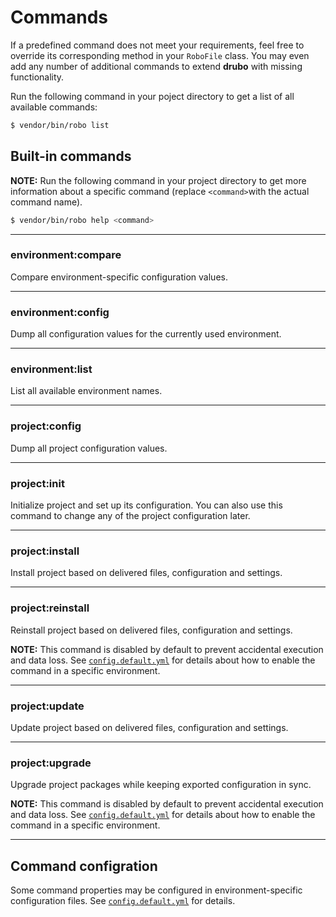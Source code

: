 # Commands

If a predefined command does not meet your requirements, feel free to override 
its corresponding method in your ```RoboFile``` class. You may even add any 
number of additional commands to extend **drubo** with missing functionality.

Run the following command in your poject directory to get a list of all 
available commands:

```sh
$ vendor/bin/robo list
```

## Built-in commands

**NOTE:** Run the following command in your project directory to get more 
information about a specific command (replace ```<command>```with the 
actual command name).

```sh
$ vendor/bin/robo help <command>
```

---

### environment:compare

Compare environment-specific configuration values.

---

### environment:config

Dump all configuration values for the currently used environment.

---

### environment:list

List all available environment names.

---

### project:config

Dump all project configuration values.

---

### project:init

Initialize project and set up its configuration. You can also use this command 
to change any of the project configuration later.

---

### project:install

Install project based on delivered files, configuration and settings.

---

### project:reinstall

Reinstall project based on delivered files, configuration and settings.

**NOTE:** This command is disabled by default to prevent accidental execution 
and data loss. See [```config.default.yml```][config] for details about how to 
enable the command in a specific environment.

---

### project:update

Update project based on delivered files, configuration and settings.

---

### project:upgrade

Upgrade project packages while keeping exported configuration in sync.

**NOTE:** This command is disabled by default to prevent accidental execution 
and data loss. See [```config.default.yml```][config] for details about how to 
enable the command in a specific environment.

---

## Command configration

Some command properties may be configured in environment-specific configuration
files. See [```config.default.yml```][config] for details.

[config]: ../config.default.yml
